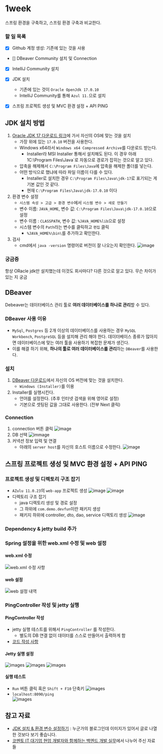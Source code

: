 # 1week
스프링 환경을 구축하고, 스프링 환경 구축과 비교한다.

### 할 일 목록
- [x] Github 계정 생성: 기존에 있는 것을 사용
- [] DBeaver Community 설치 및 Connection
- [x] IntelliJ Community 설치
- [x] JDK 설치
  - 기존에 있는 것이 `Oracle OpenJdk 17.0.10`
  - IntelliJ Community를 통해 `Azul 11.`으로 설치
- [x] 스프링 프로젝트 생성 및 MVC 환경 설정 + API PING


## JDK 설치 방법
1. [Oracle JDK 17 다운로드 링크](https://www.oracle.com/java/technologies/javase/jdk17-archive-downloads.html)에 가서 자신의 OS에 맞는 것을 설치
    - 가장 위에 있는 `17.0.10` 버전을 사용한다.  
    - Windows x64라서 `Windows x64 Compressed Archive`를 다운로드 받는다.
        - Installer라 MSI Installer 통해서 설치해도 된다. 이 경우 아래 1C:\Program Files\Java`로 자동으로 경로가 잡히는 것으로 알고 있다. 
    - 압축을 해제해서 `C:\Program Files\Java`에 압축을 해제한 폴더를 넣는다.
    - 어떤 방식으로 했냐에 따라 파일 이름이 다를 수 있다. 
        - Installer로 설치한 경우 `C:\Program Files\Java\jdk-17`로 표기되는 게 기본 값인 것 같다.
        - 현재 `C:\Program Files\Java\jdk-17.0.10` 이다
2. 환경 변수 설정
    - `시스템 속성 > 고급 > 환경 변수`에서 `시스템 변수 > 새로 만들기`
    - 변수 이름: `JAVA_HOME`, 변수 값: `C:\Program Files\Java\jdk-17.0.10`으로 설정
    - 변수 이름 : `CLASSPATH`, 변수 값: `%JAVA_HOME%lib`으로 설정
    - 시스템 변수의 `Path`라는 변수를 클릭하고 `편집` 클릭
        - `%JAVA_HOME%\bin\`를 추가하고 확인한다.
3. 검사
    - cmd에서 `java -version` 명령어로 버전이 잘 나오는지 확인한다.
    ![image](docs/images/java-version-checking.png)
   
### 궁금증
항상 ORacle jdk만 설치했는데 이것도 회사마다? 다른 것으로 알고 있다. 무슨 차이가 있는 지 궁금

## DBeaver
Debeaver는 데이터베이스 관리 툴로 **여러 데이터베이스를 하나로 관리**할 수 있다.

### DBeaver 사용 이유
- `MySql`, `Postgres` 등 2개 이상의 데이터베이스를 사용하는 경우 `MySQL Workbench`, `PostgreSQL` 등을 설치해 관리 해야 한다.  데이터베이스 종류가 많아지면 데이터베이스에 맞는 여러 툴을 사용하기 복잡한 문제가 생긴다.
- 이를 해결 하기 위해, **하나의 툴로 여러 데이터베이스를 관리**하는 `DBeaver`를 사용한다.

### 설치
1. [DBeaver 다운로드](https://dbeaver.io/download/)에서 자신의 OS 버전에 맞는 것을 설치한다.
    - `Windows (Installer)`를 이용
2. Installer를 실행시킨다.
    - 언어를 설정한다. (추후 인터넷 검색을 위해 영어로 설정)
    - 기본으로 셋팅된 값을 그대로 사용한다. (전부 Next 클릭)

### Connection
1. connection 버튼 클릭
    ![image](docs/images/dbeaver-connection1.png)
2. DB 선택
    ![immage](docs/images/dbeaver-connection2.png)
3. 커넥션 정보 입력 및 연결
    - 아래의 `server host`를 자신의 호스트 이름으로 수정한다.
    ![image](docs/images/dbeaver-connection3.png)

## 스프링 프로젝트 생성 및 MVC 환경 설정 + API PING
### 프로젝트 생성 및 디렉토리 구조 잡기
- `AZulu 11.0.23`의 `web-app` 프로젝트 생성
    ![image](docs/images/azulu11.png)
    ![image](docs/images/webapp.png)
- 디렉토리 구조 잡기
    - java 디렉토리 생성 및 경로 설정
    - 그 하위에 `com.demo.devfun`이란 패키지 생성
    - 패키지 하위에 controller, dto, dao, service 디렉토리 생성
  ![image](docs/images/directories-structure.png)

### Dependency & jetty build 추가

### Spring 설정을 위한 web.xml 수정 및 web 설정
#### web.xml 수정
![web.xml 수정 사항]()
#### web 설정
![web 설정 내역]()

### PingController 작성 및 jetty 실행
#### PingController 작성
- jetty 실행 테스트를 위해서 `PingController` 를 작성한다.
  - 별도의 DB 연결 없이 데이터를 스스로 만들어서 출력하게 함
- [코드 작성 사항]()
#### Jetty 실행 설정
![images](./docs/images/run-configuration1.png)
![images](./docs/images/run-config2.png)
![images](./docs/images/run-config3.png)
#### 실행 테스트
- `Run` 버튼 클릭 혹은 `Shift + F10` 단축키
    ![images](./docs/images/jetty-running.png)
- `localhost:8090/ping`  
    ![images](./docs/images/localhost8090Result.png)


## 참고 자료
- [JDK 설치 & 환경 변수 설정하기](https://ziszini.tistory.com/103) : 누군가의 블로그인데 이미지가 있어서 글로 나열한 것보다 보기 좋습니다.
- [코멘토 IT 대기업 현업 개발자와 함께하는 백엔드 개발 실무](https://comento.kr/edu/learn/ITSW/IT-G489)에서 나누어 주신 자료들